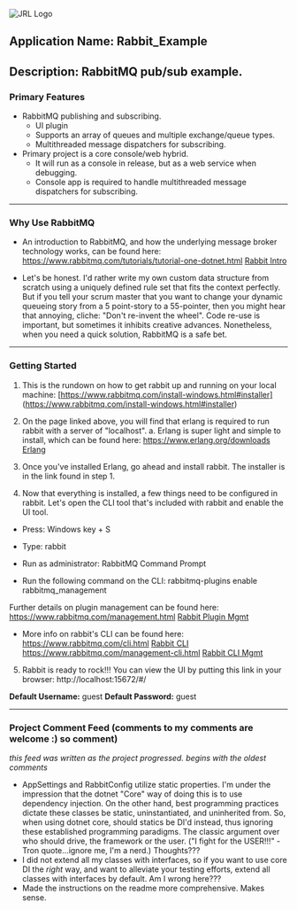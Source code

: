 ![JRL Logo](http://jimmyloforti.com/_common/images/jrl_logo2.png)

## Application Name: Rabbit_Example ##
## Description: RabbitMQ pub/sub example. ##

### Primary Features ###

* RabbitMQ publishing and subscribing.
	* UI plugin
	* Supports an array of queues and multiple exchange/queue types.
	* Multithreaded message dispatchers for subscribing.
* Primary project is a core console/web hybrid.
	* It will run as a console in release, but as a web service when debugging.
	* Console app is required to handle multithreaded message dispatchers for subscribing.

-----------------------------------------------------------------------------------------------

### Why Use RabbitMQ ###

* An introduction to RabbitMQ, and how the underlying message broker technology works, can be found here:
https://www.rabbitmq.com/tutorials/tutorial-one-dotnet.html
[Rabbit Intro](https://www.rabbitmq.com/tutorials/tutorial-one-dotnet.html)

* Let's be honest.  I'd rather write my own custom data structure from scratch using a uniquely defined rule set that fits the context perfectly.
But if you tell your scrum master that you want to change your dynamic queueing story from a 5 point-story to a 55-pointer,
then you might hear that annoying, cliche: "Don't re-invent the wheel". Code re-use is important, but sometimes it inhibits creative advances.
Nonetheless, when you need a quick solution, RabbitMQ is a safe bet.

-----------------------------------------------------------------------------------------------

### Getting Started ###

1. This is the rundown on how to get rabbit up and running on your local machine:
[https://www.rabbitmq.com/install-windows.html#installer]
(https://www.rabbitmq.com/install-windows.html#installer)

2. On the page linked above, you will find that erlang is required to run rabbit with a server of "localhost".
	a. Erlang is super light and simple to install, which can be found here:
https://www.erlang.org/downloads
[Erlang](https://www.erlang.org/downloads)

3. Once you've installed Erlang, go ahead and install rabbit.  The installer is in the link found in step 1.

4. Now that everything is installed, a few things need to be configured in rabbit.
Let's open the CLI tool that's included with rabbit and enable the UI tool.

* Press: Windows key + S
* Type: rabbit
* Run as administrator: RabbitMQ Command Prompt

* Run the following command on the CLI:
rabbitmq-plugins enable rabbitmq_management

Further details on plugin management can be found here:
https://www.rabbitmq.com/management.html
[Rabbit Plugin Mgmt](https://www.rabbitmq.com/management.html)

* More info on rabbit's CLI can be found here:
https://www.rabbitmq.com/cli.html
[Rabbit CLI](https://www.rabbitmq.com/cli.html)
https://www.rabbitmq.com/management-cli.html
[Rabbit CLI Mgmt](https://www.rabbitmq.com/management-cli.html)

5. Rabbit is ready to rock!!!  You can view the UI by putting this link in your browser:
http://localhost:15672/#/

__Default Username:__ guest
__Default Password:__ guest

-----------------------------------------------------------------------------------------------

### Project Comment Feed (comments to my comments are welcome :) so comment) ###
_this feed was written as the project progressed. begins with the oldest comments_


* AppSettings and RabbitConfig utilize static properties.  I'm under the impression that the dotnet "Core" way of doing this is to use dependency injection.  On the other hand, best programming practices dictate these classes be static, uninstantiated, and uninherited from.  So, when using dotnet core, should statics be DI'd instead, thus ignoring these established programming paradigms. The classic argument over who should drive, the framework or the user. ("I fight for the USER!!!" -Tron quote...ignore me, I'm a nerd.) Thoughts???
* I did not extend all my classes with interfaces, so if you want to use core DI the _right_ way, and want to alleviate your testing efforts, extend all classes with interfaces by default.  Am I wrong here???
* Made the instructions on the readme more comprehensive.  Makes sense.



